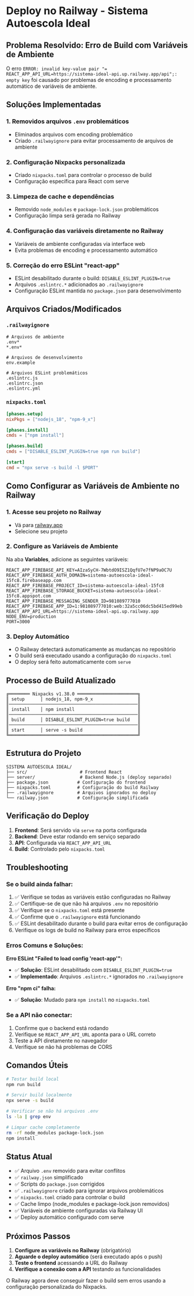 # Deploy no Railway - Sistema Autoescola Ideal

## Problema Resolvido: Erro de Build com Variáveis de Ambiente

O erro `ERROR: invalid key-value pair "= REACT_APP_API_URL=https://sistema-ideal-api.up.railway.app/api";: empty key` foi causado por problemas de encoding e processamento automático de variáveis de ambiente.

## Soluções Implementadas

### 1. **Removidos arquivos `.env` problemáticos**
- Eliminados arquivos com encoding problemático
- Criado `.railwayignore` para evitar processamento de arquivos de ambiente

### 2. **Configuração Nixpacks personalizada**
- Criado `nixpacks.toml` para controlar o processo de build
- Configuração específica para React com serve

### 3. **Limpeza de cache e dependências**
- Removido `node_modules` e `package-lock.json` problemáticos
- Configuração limpa será gerada no Railway

### 4. **Configuração das variáveis diretamente no Railway**
- Variáveis de ambiente configuradas via interface web
- Evita problemas de encoding e processamento automático

### 5. **Correção do erro ESLint "react-app"**
- ESLint desabilitado durante o build: `DISABLE_ESLINT_PLUGIN=true`
- Arquivos `.eslintrc.*` adicionados ao `.railwayignore`
- Configuração ESLint mantida no `package.json` para desenvolvimento

## Arquivos Criados/Modificados

### `.railwayignore`
```
# Arquivos de ambiente
.env*
*.env*

# Arquivos de desenvolvimento
env.example

# Arquivos ESLint problemáticos
.eslintrc.js
.eslintrc.json
.eslintrc.yml
```

### `nixpacks.toml`
```toml
[phases.setup]
nixPkgs = ["nodejs_18", "npm-9_x"]

[phases.install]
cmds = ["npm install"]

[phases.build]
cmds = ["DISABLE_ESLINT_PLUGIN=true npm run build"]

[start]
cmd = "npx serve -s build -l $PORT"
```

## Como Configurar as Variáveis de Ambiente no Railway

### 1. Acesse seu projeto no Railway
- Vá para [railway.app](https://railway.app)
- Selecione seu projeto

### 2. Configure as Variáveis de Ambiente
Na aba **Variables**, adicione as seguintes variáveis:

```
REACT_APP_FIREBASE_API_KEY=AIzaSyCH-7WbtdO9ISZ1QqfU7e7fNP9aOC7U
REACT_APP_FIREBASE_AUTH_DOMAIN=sistema-autoescola-ideal-15fc8.firebaseapp.com
REACT_APP_FIREBASE_PROJECT_ID=sistema-autoescola-ideal-15fc8
REACT_APP_FIREBASE_STORAGE_BUCKET=sistema-autoescola-ideal-15fc8.appspot.com
REACT_APP_FIREBASE_MESSAGING_SENDER_ID=981089777010
REACT_APP_FIREBASE_APP_ID=1:981089777010:web:32a5cc06dc5bd415ed99eb
REACT_APP_API_URL=https://sistema-ideal-api.up.railway.app
NODE_ENV=production
PORT=3000
```

### 3. Deploy Automático
- O Railway detectará automaticamente as mudanças no repositório
- O build será executado usando a configuração do `nixpacks.toml`
- O deploy será feito automaticamente com `serve`

## Processo de Build Atualizado

```
╔════════ Nixpacks v1.38.0 ═══════════════════════╗
║ setup      │ nodejs_18, npm-9_x                 ║
║─────────────────────────────────────────────────║
║ install    │ npm install                        ║
║─────────────────────────────────────────────────║
║ build      │ DISABLE_ESLINT_PLUGIN=true build   ║
║─────────────────────────────────────────────────║
║ start      │ serve -s build                     ║
╚═════════════════════════════════════════════════╝
```

## Estrutura do Projeto

```
SISTEMA AUTOESCOLA IDEAL/
├── src/                    # Frontend React
├── server/                 # Backend Node.js (deploy separado)
├── package.json           # Configuração do frontend
├── nixpacks.toml          # Configuração do build Railway
├── .railwayignore         # Arquivos ignorados no deploy
└── railway.json           # Configuração simplificada
```

## Verificação do Deploy

1. **Frontend**: Será servido via `serve` na porta configurada
2. **Backend**: Deve estar rodando em serviço separado
3. **API**: Configurada via `REACT_APP_API_URL`
4. **Build**: Controlado pelo `nixpacks.toml`

## Troubleshooting

### Se o build ainda falhar:
1. ✅ Verifique se todas as variáveis estão configuradas no Railway
2. ✅ Certifique-se de que não há arquivos `.env` no repositório  
3. ✅ Verifique se o `nixpacks.toml` está presente
4. ✅ Confirme que o `.railwayignore` está funcionando
5. ✅ ESLint desabilitado durante o build para evitar erros de configuração
6. Verifique os logs de build no Railway para erros específicos

### Erros Comuns e Soluções:

**Erro ESLint "Failed to load config 'react-app'":**
- ✅ **Solução**: ESLint desabilitado com `DISABLE_ESLINT_PLUGIN=true`
- ✅ **Implementado**: Arquivos `.eslintrc.*` ignorados no `.railwayignore`

**Erro "npm ci" falha:**
- ✅ **Solução**: Mudado para `npm install` no `nixpacks.toml`

### Se a API não conectar:
1. Confirme que o backend está rodando
2. Verifique se `REACT_APP_API_URL` aponta para o URL correto
3. Teste a API diretamente no navegador
4. Verifique se não há problemas de CORS

## Comandos Úteis

```bash
# Testar build local
npm run build

# Servir build localmente
npx serve -s build

# Verificar se não há arquivos .env
ls -la | grep env

# Limpar cache completamente
rm -rf node_modules package-lock.json
npm install
```

## Status Atual
- ✅ Arquivo `.env` removido para evitar conflitos
- ✅ `railway.json` simplificado
- ✅ Scripts do `package.json` corrigidos
- ✅ `.railwayignore` criado para ignorar arquivos problemáticos
- ✅ `nixpacks.toml` criado para controlar o build
- ✅ Cache limpo (node_modules e package-lock.json removidos)
- ✅ Variáveis de ambiente configuradas via Railway UI
- ✅ Deploy automático configurado com serve

## Próximos Passos

1. **Configure as variáveis no Railway** (obrigatório)
2. **Aguarde o deploy automático** (será executado após o push)
3. **Teste o frontend** acessando a URL do Railway
4. **Verifique a conexão com a API** testando as funcionalidades

O Railway agora deve conseguir fazer o build sem erros usando a configuração personalizada do Nixpacks. 